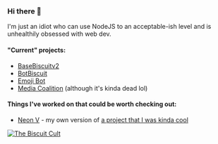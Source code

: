### Hi there 👋

I'm just an idiot who can use NodeJS to an acceptable-ish level and is unhealthily obsessed with web dev.

#### "Current" projects:
- [BaseBiscuitv2](https://github.com/EmerilDevs/BaseBiscuitv2)
- [BotBiscuit](https://dev801.github.io/botbiscuit)
- [Emoji Bot](https://dev801.github.io/emojibot)
- [Media Coalition](https://mediacoalition.github.io) (although it's kinda dead lol)

#### Things I've worked on that could be worth checking out:
- [Neon V](https://dev801.github.io/NeonV) - my own version of [a project that I was kinda cool](https://neon-studios.github.io/NeonX)

[![The Biscuit Cult](https://discordapp.com/api/guilds/756220674053373962/widget.png?style=banner2)](https://dev801.github.io/discord)
